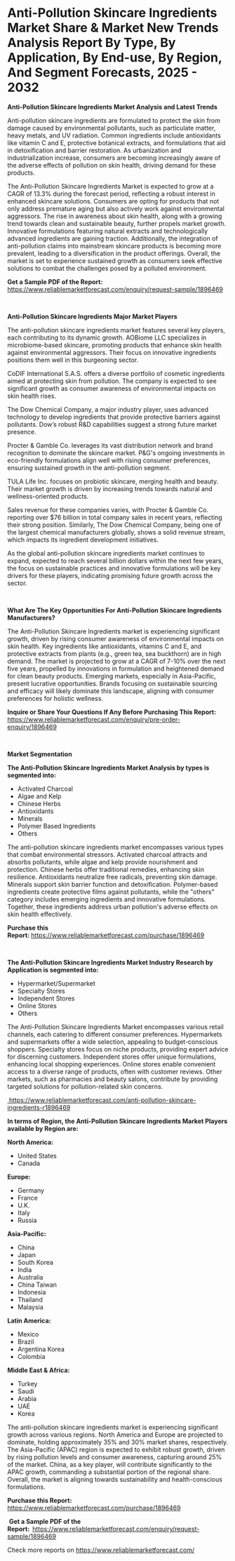 <p><h1>Anti-Pollution Skincare Ingredients Market Share & Market New Trends Analysis Report By Type, By Application, By End-use, By Region, And Segment Forecasts, 2025 - 2032</h1></p><p><strong>Anti-Pollution Skincare Ingredients Market Analysis and Latest Trends</strong></p>
<p><p>Anti-pollution skincare ingredients are formulated to protect the skin from damage caused by environmental pollutants, such as particulate matter, heavy metals, and UV radiation. Common ingredients include antioxidants like vitamin C and E, protective botanical extracts, and formulations that aid in detoxification and barrier restoration. As urbanization and industrialization increase, consumers are becoming increasingly aware of the adverse effects of pollution on skin health, driving demand for these products.</p><p>The Anti-Pollution Skincare Ingredients Market is expected to grow at a CAGR of 13.3% during the forecast period, reflecting a robust interest in enhanced skincare solutions. Consumers are opting for products that not only address premature aging but also actively work against environmental aggressors. The rise in awareness about skin health, along with a growing trend towards clean and sustainable beauty, further propels market growth. Innovative formulations featuring natural extracts and technologically advanced ingredients are gaining traction. Additionally, the integration of anti-pollution claims into mainstream skincare products is becoming more prevalent, leading to a diversification in the product offerings. Overall, the market is set to experience sustained growth as consumers seek effective solutions to combat the challenges posed by a polluted environment.</p></p>
<p><strong>Get a Sample PDF of the Report:&nbsp;</strong> <a href="https://www.reliablemarketforecast.com/enquiry/request-sample/1896469?utm_campaign=3094&utm_medium=2&utm_source=Github&utm_content=ia&utm_term=28032025&utm_id=anti-pollution-skincare-ingredients">https://www.reliablemarketforecast.com/enquiry/request-sample/1896469</a></p>
<p>&nbsp;</p>
<p><strong>Anti-Pollution Skincare Ingredients Major Market Players</strong></p>
<p><p>The anti-pollution skincare ingredients market features several key players, each contributing to its dynamic growth. AOBiome LLC specializes in microbiome-based skincare, promoting products that enhance skin health against environmental aggressors. Their focus on innovative ingredients positions them well in this burgeoning sector.</p><p>CoDIF International S.A.S. offers a diverse portfolio of cosmetic ingredients aimed at protecting skin from pollution. The company is expected to see significant growth as consumer awareness of environmental impacts on skin health rises.</p><p>The Dow Chemical Company, a major industry player, uses advanced technology to develop ingredients that provide protective barriers against pollutants. Dow’s robust R&D capabilities suggest a strong future market presence.</p><p>Procter & Gamble Co. leverages its vast distribution network and brand recognition to dominate the skincare market. P&G's ongoing investments in eco-friendly formulations align well with rising consumer preferences, ensuring sustained growth in the anti-pollution segment.</p><p>TULA Life Inc. focuses on probiotic skincare, merging health and beauty. Their market growth is driven by increasing trends towards natural and wellness-oriented products.</p><p>Sales revenue for these companies varies, with Procter & Gamble Co. reporting over $76 billion in total company sales in recent years, reflecting their strong position. Similarly, The Dow Chemical Company, being one of the largest chemical manufacturers globally, shows a solid revenue stream, which impacts its ingredient development initiatives.</p><p>As the global anti-pollution skincare ingredients market continues to expand, expected to reach several billion dollars within the next few years, the focus on sustainable practices and innovative formulations will be key drivers for these players, indicating promising future growth across the sector.</p></p>
<p>&nbsp;</p>
<p><strong>What Are The Key Opportunities For Anti-Pollution Skincare Ingredients Manufacturers?</strong></p>
<p><p>The Anti-Pollution Skincare Ingredients market is experiencing significant growth, driven by rising consumer awareness of environmental impacts on skin health. Key ingredients like antioxidants, vitamins C and E, and protective extracts from plants (e.g., green tea, sea buckthorn) are in high demand. The market is projected to grow at a CAGR of 7-10% over the next five years, propelled by innovations in formulation and heightened demand for clean beauty products. Emerging markets, especially in Asia-Pacific, present lucrative opportunities. Brands focusing on sustainable sourcing and efficacy will likely dominate this landscape, aligning with consumer preferences for holistic wellness.</p></p>
<p><strong>Inquire or Share Your Questions If Any Before Purchasing This Report:</strong> <a href="https://www.reliablemarketforecast.com/enquiry/pre-order-enquiry/1896469?utm_campaign=3094&utm_medium=2&utm_source=Github&utm_content=ia&utm_term=28032025&utm_id=anti-pollution-skincare-ingredients">https://www.reliablemarketforecast.com/enquiry/pre-order-enquiry/1896469</a></p>
<p>&nbsp;</p>
<p><strong>Market Segmentation</strong></p>
<p><strong>The Anti-Pollution Skincare Ingredients Market Analysis by types is segmented into:</strong></p>
<p><ul><li>Activated Charcoal</li><li>Algae and Kelp</li><li>Chinese Herbs</li><li>Antioxidants</li><li>Minerals</li><li>Polymer Based Ingredients</li><li>Others</li></ul></p>
<p><p>The anti-pollution skincare ingredients market encompasses various types that combat environmental stressors. Activated charcoal attracts and absorbs pollutants, while algae and kelp provide nourishment and protection. Chinese herbs offer traditional remedies, enhancing skin resilience. Antioxidants neutralize free radicals, preventing skin damage. Minerals support skin barrier function and detoxification. Polymer-based ingredients create protective films against pollutants, while the "others" category includes emerging ingredients and innovative formulations. Together, these ingredients address urban pollution's adverse effects on skin health effectively.</p></p>
<p><strong>Purchase this Report:&nbsp;</strong><a href="https://www.reliablemarketforecast.com/purchase/1896469?utm_campaign=3094&utm_medium=2&utm_source=Github&utm_content=ia&utm_term=28032025&utm_id=anti-pollution-skincare-ingredients">https://www.reliablemarketforecast.com/purchase/1896469</a></p>
<p>&nbsp;</p>
<p><strong>The Anti-Pollution Skincare Ingredients Market Industry Research by Application is segmented into:</strong></p>
<p><ul><li>Hypermarket/Supermarket</li><li>Specialty Stores</li><li>Independent Stores</li><li>Online Stores</li><li>Others</li></ul></p>
<p><p>The Anti-Pollution Skincare Ingredients Market encompasses various retail channels, each catering to different consumer preferences. Hypermarkets and supermarkets offer a wide selection, appealing to budget-conscious shoppers. Specialty stores focus on niche products, providing expert advice for discerning customers. Independent stores offer unique formulations, enhancing local shopping experiences. Online stores enable convenient access to a diverse range of products, often with customer reviews. Other markets, such as pharmacies and beauty salons, contribute by providing targeted solutions for pollution-related skin concerns.</p></p>
<p><a href="https://www.reliablemarketforecast.com/anti-pollution-skincare-ingredients-r1896469?utm_campaign=3094&utm_medium=2&utm_source=Github&utm_content=ia&utm_term=28032025&utm_id=anti-pollution-skincare-ingredients">&nbsp;https://www.reliablemarketforecast.com/anti-pollution-skincare-ingredients-r1896469</a></p>
<p><strong>In terms of Region, the Anti-Pollution Skincare Ingredients Market Players available by Region are:</strong></p>
<p>
    <p> <strong> North America: </strong>
        <ul>
            <li>United States</li>
            <li>Canada</li>
        </ul>
        </p> 
    <p> <strong> Europe: </strong>
        <ul>
            <li>Germany</li>
            <li>France</li>
            <li>U.K.</li>
            <li>Italy</li>
            <li>Russia</li>
        </ul>
        </p> 
    <p> <strong> Asia-Pacific: </strong>
        <ul>
            <li>China</li>
            <li>Japan</li>
            <li>South Korea</li>
            <li>India</li>
            <li>Australia</li>
            <li>China Taiwan</li>
            <li>Indonesia</li>
            <li>Thailand</li>
            <li>Malaysia</li>
        </ul>
        </p> 
    <p> <strong> Latin America: </strong>
        <ul>
            <li>Mexico</li>
            <li>Brazil</li>
            <li>Argentina Korea</li>
            <li>Colombia</li>
        </ul>
        </p> 
    <p> <strong> Middle East & Africa: </strong>
        <ul>
            <li>Turkey</li>
            <li>Saudi</li>
            <li>Arabia</li>
            <li>UAE</li>
            <li>Korea</li>
        </ul>
    </p>
    </p>
<p><p>The anti-pollution skincare ingredients market is experiencing significant growth across various regions. North America and Europe are projected to dominate, holding approximately 35% and 30% market shares, respectively. The Asia-Pacific (APAC) region is expected to exhibit robust growth, driven by rising pollution levels and consumer awareness, capturing around 25% of the market. China, as a key player, will contribute significantly to the APAC growth, commanding a substantial portion of the regional share. Overall, the market is aligning towards sustainability and health-conscious formulations.</p></p>
<p><strong>Purchase this Report: </strong><a href="https://www.reliablemarketforecast.com/purchase/1896469?utm_campaign=3094&utm_medium=2&utm_source=Github&utm_content=ia&utm_term=28032025&utm_id=anti-pollution-skincare-ingredients">https://www.reliablemarketforecast.com/purchase/1896469</a></p>
<p>&nbsp;<strong>Get a Sample PDF of the Report:&nbsp;&nbsp;</strong><a href="https://www.reliablemarketforecast.com/enquiry/request-sample/1896469?utm_campaign=3094&utm_medium=2&utm_source=Github&utm_content=ia&utm_term=28032025&utm_id=anti-pollution-skincare-ingredients">https://www.reliablemarketforecast.com/enquiry/request-sample/1896469</a></p>
<p><strong></strong></p>
<p>Check more reports on <a href="https://www.reliablemarketforecast.com/?utm_campaign=3094&utm_medium=2&utm_source=Github&utm_content=ia&utm_term=28032025&utm_id=anti-pollution-skincare-ingredients">https://www.reliablemarketforecast.com/</a></p>